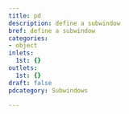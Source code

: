 ```yaml
---
title: pd
description: define a subwindow
bref: define a subwindow
categories:
- object
inlets:
  1st: {}
outlets:
  1st: {}
draft: false
pdcategory: Subwindows

---
```


